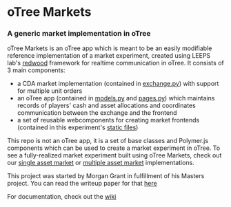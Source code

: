 # oTree Markets
### A generic market implementation in oTree

oTree Markets is an oTree app which is meant to be an easily modifiable reference implementation of a market experiment, created using LEEPS lab's [redwood](https://github.com/Leeps-Lab/otree-redwood) framework for realtime communication in oTree. It consists of 3 main components:
  - a CDA market implementation (contained in [exchange.py](./exchange.py)) with support for multiple unit orders
  - an oTree app (contained in [models.py](./models.py) and [pages.py](./pages.py)) which maintains records of players' cash and asset allocations and coordinates communication between the exchange and the frontend 
  - a set of reusable webcomponents for creating market frontends (contained in this experiment's [static files](./static/otree_markets/))
  
This repo is not an oTree app, it is a set of base classes and Polymer.js components which can be used to create a market experiment in oTree. To see a fully-realized market experiment built using oTree Markets, check out our [single asset market](https://github.com/Leeps-Lab/otree_single_asset_market) or [multiple asset market](https://github.com/Leeps-Lab/otree_multiple_asset_market) implementations.

This project was started by Morgan Grant in fulfillment of his Masters project. You can read the writeup paper for that [here](https://leeps.ucsc.edu/media/papers/project_writeup.pdf)

For documentation, check out the [wiki](https://github.com/Leeps-Lab/otree_markets/wiki)
